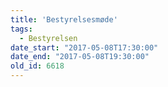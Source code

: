 ```yaml
---
title: 'Bestyrelsesmøde'
tags:
  - Bestyrelsen
date_start: "2017-05-08T17:30:00"
date_end: "2017-05-08T19:30:00"
old_id: 6618
---
```

